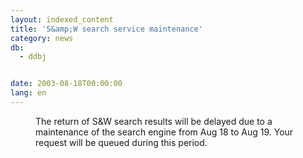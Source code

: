 ```yaml
---
layout: indexed_content
title: 'S&amp;W search service maintenance'
category: news
db:
  - ddbj


date: 2003-08-18T00:00:00
lang: en
---
```


<dd>The return of S&amp;W search results will be delayed due to a maintenance of the search engine from Aug 18 to Aug 19. Your request will be queued during this period.</dd>
